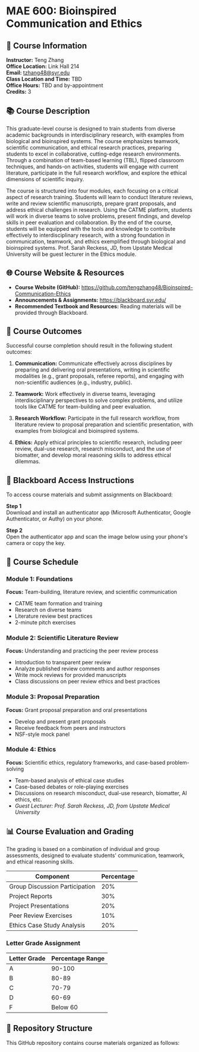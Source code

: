 # MAE 600: Bioinspired Communication and Ethics

## 📌 Course Information

**Instructor:** Teng Zhang  
**Office Location:** Link Hall 214  
**Email:** tzhang48@syr.edu  
**Class Location and Time:** TBD  
**Office Hours:** TBD and by-appointment  
**Credits:** 3  

## 📚 Course Description

This graduate-level course is designed to train students from diverse academic backgrounds in interdisciplinary research, with examples from biological and bioinspired systems. The course emphasizes teamwork, scientific communication, and ethical research practices, preparing students to excel in collaborative, cutting-edge research environments. Through a combination of team-based learning (TBL), flipped classroom techniques, and hands-on activities, students will engage with current literature, participate in the full research workflow, and explore the ethical dimensions of scientific inquiry.

The course is structured into four modules, each focusing on a critical aspect of research training. Students will learn to conduct literature reviews, write and review scientific manuscripts, prepare grant proposals, and address ethical challenges in research. Using the CATME platform, students will work in diverse teams to solve problems, present findings, and develop skills in peer evaluation and collaboration. By the end of the course, students will be equipped with the tools and knowledge to contribute effectively to interdisciplinary research, with a strong foundation in communication, teamwork, and ethics exemplified through biological and bioinspired systems. Prof. Sarah Reckess, JD, from Upstate Medical University will be guest lecturer in the Ethics module.

## 🌐 Course Website & Resources

- **Course Website (GitHub):** https://github.com/tengzhang48/Bioinspired-Communication-Ethics
- **Announcements & Assignments:** https://blackboard.syr.edu/
- **Recommended Textbook and Resources:** Reading materials will be provided through Blackboard.

## 🎯 Course Outcomes

Successful course completion should result in the following student outcomes:

1. **Communication:** Communicate effectively across disciplines by preparing and delivering oral presentations, writing in scientific modalities (e.g., grant proposals, referee reports), and engaging with non-scientific audiences (e.g., industry, public).

2. **Teamwork:** Work effectively in diverse teams, leveraging interdisciplinary perspectives to solve complex problems, and utilize tools like CATME for team-building and peer evaluation.

3. **Research Workflow:** Participate in the full research workflow, from literature review to proposal preparation and scientific presentation, with examples from biological and bioinspired systems.

4. **Ethics:** Apply ethical principles to scientific research, including peer review, dual-use research, research misconduct, and the use of biomatter, and develop moral reasoning skills to address ethical dilemmas.

## 🔐 Blackboard Access Instructions

To access course materials and submit assignments on Blackboard:

**Step 1**  
Download and install an authenticator app (Microsoft Authenticator, Google Authenticator, or Authy) on your phone.

**Step 2**  
Open the authenticator app and scan the image below using your phone's camera or copy the key.

## 📅 Course Schedule

### Module 1: Foundations
**Focus:** Team-building, literature review, and scientific communication
- CATME team formation and training
- Research on diverse teams
- Literature review best practices
- 2-minute pitch exercises

### Module 2: Scientific Literature Review
**Focus:** Understanding and practicing the peer review process
- Introduction to transparent peer review 
- Analyze published review comments and author responses
- Write mock reviews for provided manuscripts
- Class discussions on peer review ethics and best practices

### Module 3: Proposal Preparation
**Focus:** Grant proposal preparation and oral presentations
- Develop and present grant proposals
- Receive feedback from peers and instructors
- NSF-style mock panel

### Module 4: Ethics
**Focus:** Scientific ethics, regulatory frameworks, and case-based problem-solving
- Team-based analysis of ethical case studies 
- Case-based debates or role-playing exercises
- Discussions on research misconduct, dual-use research, biomatter, AI ethics, etc.
- *Guest Lecturer: Prof. Sarah Reckess, JD, from Upstate Medical University*

## 📊 Course Evaluation and Grading

The grading is based on a combination of individual and group assessments, designed to evaluate students' communication, teamwork, and ethical reasoning skills.

| Component | Percentage |
|-----------|------------|
| Group Discussion Participation | 20% |
| Project Reports | 30% |
| Project Presentations | 20% |
| Peer Review Exercises | 10% |
| Ethics Case Study Analysis | 20% |

### Letter Grade Assignment

| Letter Grade | Percentage Range |
|--------------|------------------|
| A | 90-100 |
| B | 80-89 |
| C | 70-79 |
| D | 60-69 |
| F | Below 60 |

## 📂 Repository Structure

This GitHub repository contains course materials organized as follows:

